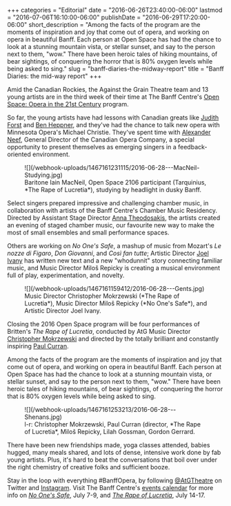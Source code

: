 +++
categories = "Editorial"
date = "2016-06-26T23:40:00-06:00"
lastmod = "2016-07-06T16:10:00-06:00"
publishDate = "2016-06-29T17:20:00-06:00"
short_description = "Among the facts of the program are the moments of inspiration and joy that come out of opera, and working on opera in beautiful Banff. Each person at Open Space has had the chance to look at a stunning mountain vista, or stellar sunset, and say to the person next to them, \"wow.\" There have been heroic tales of hiking mountains, of bear sightings, of conquering the horror that is 80% oxygen levels while being asked to sing."
slug = "banff-diaries-the-midway-report"
title = "Banff Diaries: the mid-way report"
+++

Amid the Canadian Rockies, the Against the Grain Theatre team and 13 young artists are in the third week of their time at The Banff Centre's [Open Space: Opera in the 21st Century](https://www.banffcentre.ca/announcing-2016-open-space-participants?utm_source=The+Banff+Centre&utm_campaign=55856bf7e4-Arts_Performing+Arts_Apr_2016_Newsletter&utm_medium=email&utm_term=0_ad4acfe1fe-55856bf7e4-) program. 

So far, the young artists have had lessons with Canadian greats like [Judith Forst](/scene/people/judith-forst/) and [Ben Heppner](/scene/people/ben-heppner/), and they've had the chance to talk new opera with Minnesota Opera's Michael Christie. They've spent time with [Alexander Neef](/alexander-neef-listening-to-music/), General Director of the Canadian Opera Company, a special opportunity to present themselves as emerging singers in a feedback-oriented environment. 

<figure data-type="image">
![](/webhook-uploads/1467161231115/2016-06-28---MacNeil-Studying.jpg)
<figcaption>Baritone Iain MacNeil, Open Space 2106 participant (Tarquinius, *The Rape of Lucretia*), studying by headlight in dusky Banff.</figcaption>
</figure>

Select singers prepared impressive and challenging chamber music, in collaboration with artists of the Banff Centre's Chamber Music Residency. Directed by Assistant Stage Director [Anna Theodosakis](/scene/people/anna-theodosakis/), the artists created an evening of staged chamber music, our favourite new way to make the most of small ensembles and small performance spaces.

Others are working on *No One's Safe*, a mashup of music from Mozart's *Le nozze di Figaro*, *Don Giovanni*, and *Così fan tutte*; Artistic Director [Joel Ivany](/scene/people/joel-ivany/) has written new text and a new "whodunnit" story connecting familiar music, and Music Director Miloš Repicky is creating a musical environment full of play, experimentation, and novelty.

<figure data-type="image">
![](/webhook-uploads/1467161159412/2016-06-28---Gents.jpg)
<figcaption>Music Director Christopher Mokrzewski (*The Rape of Lucretia*), Music Director Miloš Repicky (*No One's Safe*), and Artistic Director Joel Ivany.</figcaption>
</figure>

Closing the 2016 Open Space program will be four performances of Britten's *The Rape of Lucretia*, conducted by AtG Music Director [Christopher Mokrzewski](/scene/people/christopher-mokrzewski/) and directed by the totally brilliant and constantly inspiring [Paul Curran](https://www.instagram.com/paulcurranopera/).

Among the facts of the program are the moments of inspiration and joy that come out of opera, and working on opera in beautiful Banff. Each person at Open Space has had the chance to look at a stunning mountain vista, or stellar sunset, and say to the person next to them, "wow." There have been heroic tales of hiking mountains, of bear sightings, of conquering the horror that is 80% oxygen levels while being asked to sing.

<figure data-type="image">
![](/webhook-uploads/1467161253213/2016-06-28---Shenans.jpg)
<figcaption>l-r: Christopher Mokrzewski, Paul Curran (director, *The Rape of Lucretia*, Miloš Repicky, Lilah Gossman, Gordon Gerrard.</figcaption>
</figure>

There have been new friendships made, yoga classes attended, babies hugged, many meals shared, and lots of dense, intensive work done by fab young artists. Plus, it's hard to beat the conversations that boil over under the right chemistry of creative folks and sufficient booze. 

Stay in the loop with everything #BanffOpera, by following [@AtGTheatre](https://twitter.com/AtGtheatre) on Twitter and [Instagram](https://www.instagram.com/atgtheatre/). Visit The Banff Centre's [events calendar](https://www.banffcentre.ca/events/calendar/2016-07) for more info on [*No One's Safe*](https://www.banffcentre.ca/events/no-ones-safe/20160707/2000), July 7-9, and [*The Rape of Lucretia*](https://www.banffcentre.ca/events/benjamin-brittens-rape-lucretia/20160714/1930), July 14-17.
